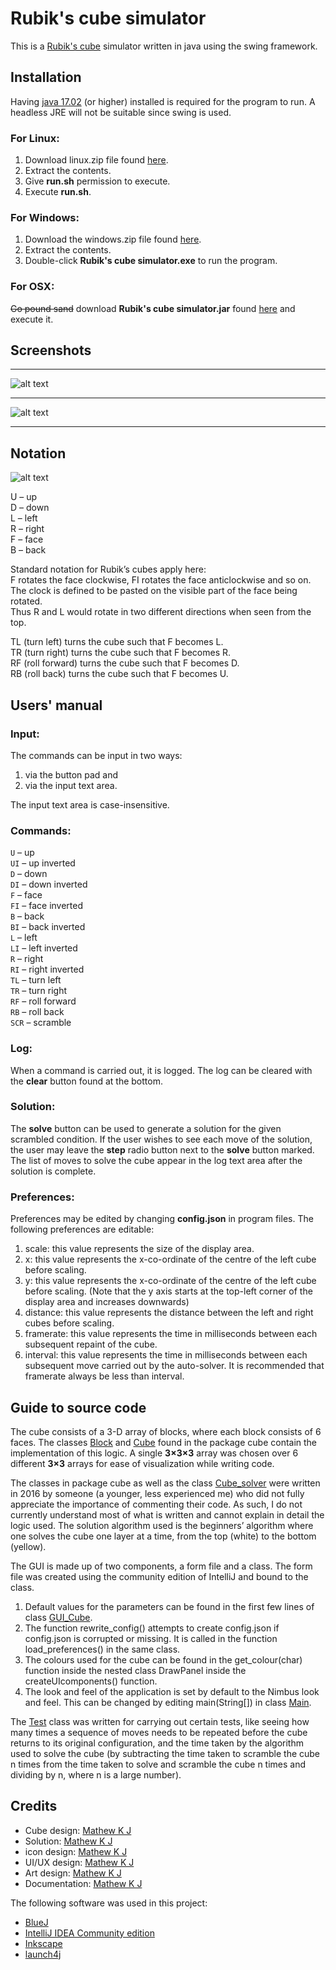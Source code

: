 # Rubik's cube simulator

This is a [Rubik's cube](https://en.wikipedia.org/wiki/Rubik%27s_Cube) simulator written in java using the swing framework.


## Installation

Having [java 17.02](https://www.oracle.com/java/technologies/javase/jdk17-archive-downloads.html) (or higher) installed is required for the program to run.
A headless JRE will not be suitable since swing is used.

### For Linux:
1. Download linux.zip file found [here](https://github.com/MathewKJ2048/Rubiks-cube-simulator/tree/main/downloads).
2. Extract the contents.
3. Give __run.sh__ permission to execute.
4. Execute __run.sh__.


### For Windows:  
1. Download the windows.zip file found [here](https://github.com/MathewKJ2048/Rubiks-cube-simulator/tree/main/downloads).
2. Extract the contents.
3. Double-click __Rubik's cube simulator.exe__ to run the program.

### For OSX:

 ~~Go pound sand~~
download __Rubik's cube simulator.jar__ found [here](https://rebrand.ly/r1ckr0l13r) and execute it.

## Screenshots
---
![alt text](doc/screenshot%201.png)

---
![alt text](doc/screenshot%202.png)

---

## Notation

![alt text](doc/diagram.png)

U – up  
D – down  
L – left  
R – right  
F – face  
B – back

Standard notation for Rubik’s cubes apply here:  
F rotates the face clockwise,
FI rotates the face anticlockwise
and so on.  
The clock is defined to be pasted on the visible part of the face being rotated.  
Thus R and L would rotate in two different directions when seen from the top.

TL (turn left) turns the cube such that F becomes L.  
TR (turn right) turns the cube such that F becomes R.  
RF (roll forward) turns the cube such that F becomes D.  
RB (roll back) turns the cube such that F becomes U.  


## Users' manual

### Input:
The commands can be input in two ways:
1) via the button pad and
2) via the input text area.

The input text area is case-insensitive.

### Commands:
`U` – up  
`UI` – up inverted  
`D` – down  
`DI` – down inverted  
`F` – face  
`FI` – face inverted  
`B` – back  
`BI` – back inverted  
`L` – left  
`LI` – left inverted  
`R` – right  
`RI` – right inverted  
`TL` – turn left  
`TR` – turn right  
`RF` – roll forward  
`RB` – roll back  
`SCR` – scramble 


### Log:
When a command is carried out, it is logged.
The log can be cleared with the __clear__ button found at the bottom.

### Solution:
The __solve__ button can be used to generate a solution for the given scrambled condition.
If the user wishes to see each move of the solution, the user may leave the __step__ radio button next to the __solve__ button marked.
The list of moves to solve the cube appear in the log text area after the solution is complete.

### Preferences:
Preferences may be edited by changing __config.json__ in program files.
The following preferences are editable:
1) scale: this value represents the size of the display area.
2) x: this value represents the x-co-ordinate of the centre of the left cube before scaling.
3) y: this value represents the x-co-ordinate of the centre of the left cube before scaling.
(Note that the y axis starts at the top-left corner of the display area and increases downwards)
4) distance: this value represents the distance between the left and right cubes before scaling.
5) framerate: this value represents the time in milliseconds between each subsequent repaint of the cube.
6) interval: this value represents the time in milliseconds between each subsequent move carried out by the auto-solver.
It is recommended that framerate always be less than interval.





## Guide to source code
The cube consists of a 3-D array of blocks, where each block consists of 6 faces.
The classes [Block](https://github.com/MathewKJ2048/Rubiks-cube-simulator/blob/main/src/cube/Block.java) and [Cube](https://github.com/MathewKJ2048/Rubiks-cube-simulator/blob/main/src/cube/Block.java) found in the package cube contain the implementation of this logic.
A single __3×3×3__ array was chosen over 6 different __3×3__ arrays for ease of visualization while writing code.

The classes in package cube as well as the class [Cube_solver](https://github.com/MathewKJ2048/Rubiks-cube-simulator/blob/main/src/Cube_solver.java) were written in 2016 by someone (a younger, less experienced me) who did not fully appreciate the importance of commenting their code. As such, I do not currently understand most of what is written and cannot explain in detail the logic used. The solution algorithm used is the beginners’ algorithm where one solves the cube one layer at a time, from the top (white) to the bottom (yellow).

The GUI is made up of two components, a form file and a class. The form file was created using the community edition of IntelliJ and bound to the class.
1. Default values for the parameters can be found in the first few lines of class [GUI_Cube](https://github.com/MathewKJ2048/Rubiks-cube-simulator/blob/main/src/GUI_Cube.java).
2. The function rewrite_config() attempts to create config.json if config.json is corrupted or missing. It is called in the function load_preferences() in the same class.
3. The colours used for the cube can be found in the get_colour(char) function inside the nested class DrawPanel inside the createUIcomponents() function.
4. The look and feel of the application is set by default to the Nimbus look and feel. This can be changed by editing main(String[]) in class [Main](https://github.com/MathewKJ2048/Rubiks-cube-simulator/blob/main/src/Main.java).

The [Test](https://github.com/MathewKJ2048/Rubiks-cube-simulator/blob/main/src/Test.java) class was written for carrying out certain tests, like seeing how many times a sequence of moves needs to be repeated before the cube returns to its original configuration, and the time taken by the algorithm used to solve the cube (by subtracting the time taken to scramble the cube n times from the time taken to solve and scramble the cube n times and dividing by n, where n is a large number).

## Credits
- Cube design: [Mathew K J](https://github.com/MathewKJ2048) 
- Solution: [Mathew K J](https://github.com/MathewKJ2048)
- icon design: [Mathew K J](https://github.com/MathewKJ2048)
- UI/UX design: [Mathew K J](https://github.com/MathewKJ2048)
- Art design: [Mathew K J](https://github.com/MathewKJ2048)
- Documentation: [Mathew K J](https://github.com/MathewKJ2048)



The following software was used in this project:

- [BlueJ](https://www.bluej.org/)
- [IntelliJ IDEA Community edition](https://www.jetbrains.com/idea/)
- [Inkscape](https://inkscape.org/)
- [launch4j](http://launch4j.sourceforge.net/)
